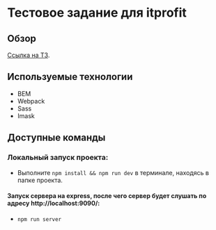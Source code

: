 # Тестовое задание для itprofit

## Обзор

[Ссылка на ТЗ](https://docs.google.com/document/d/15McTGIUDSiBfxyqZj5DQKPUSwRAxSsnpMswigCPclko/edit).

## Используемые технологии
* BEM
* Webpack
* Sass
* Imask


## Доступные команды
### Локальный запуск проекта:
* Выполните `npm install && npm run dev` в терминале, находясь в папке проекта.
#### Запуск сервера на express, после чего сервер будет слушать по адресу http://localhost:9090/:
* `npm run server`
